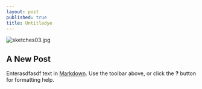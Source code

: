 ```yaml
---
layout: post
published: true
title: Untitledye
---
```


![sketches03.jpg]({{site.baseurl}}/media/sketches03.jpg)

## A New Post

Enterasdfasdf text in [Markdown](http://daringfireball.net/projects/markdown/). Use the toolbar above, or click the **?** button for formatting help.
